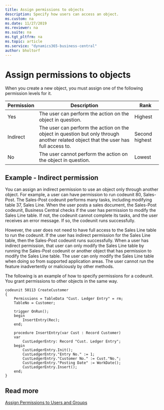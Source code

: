 ```yaml
---
title: Assign permissions to objects
description: Specify how users can access an object.
ms.custom: na
ms.date: 11/27/2019
ms.reviewer: na
ms.suite: na
ms.tgt_pltfrm: na
ms.topic: article
ms.service: "dynamics365-business-central"
author: bholtorf
---
```

# Assign permissions to objects
When you create a new object, you must assign one of the following permission levels for it.

|Permission|Description|Rank|
|---------|---------|---------|
|Yes|The user can perform the action on the object in question.|Highest|
|Indirect|The user can perform the action on the object in question but only through another related object that the user has full access to.|Second highest|
|No|The user cannot perform the action on the object in question.|Lowest|

## Example - Indirect permission
You can assign an indirect permission to use an object only through another object. For example, a user can have permission to run codeunit 80, Sales-Post. The Sales-Post codeunit performs many tasks, including modifying table 37, Sales Line. When the user posts a sales document, the Sales-Post codeunit, Business Central checks if the user has permission to modify the Sales Line table. If not, the codeunit cannot complete its tasks, and the user receives an error message. If so, the codeunit runs successfully.

However, the user does not need to have full access to the Sales Line table to run the codeunit. If the user has indirect permission for the Sales Line table, then the Sales-Post codeunit runs successfully. When a user has indirect permission, that user can only modify the Sales Line table by running the Sales-Post codeunit or another object that has permission to modify the Sales Line table. The user can only modify the Sales Line table when doing so from supported application areas. The user cannot run the feature inadvertently or maliciously by other methods.

The following is an example of how to specify permissions for a codeunit. You grant permissions to other objects in the same way.

```
codeunit 50113 CreateCustomer
{
    Permissions = TableData "Cust. Ledger Entry" = rm;
    TableNo = Customer;

    trigger OnRun();
    begin
        InsertEntry(Rec);
    end;

    procedure InsertEntry(var Cust : Record Customer)
    var
        CustLedgerEntry: Record "Cust. Ledger Entry";
    begin
        CustLedgerEntry.Init();
        CustLedgerEntry."Entry No." := 1;
        CustLedgerEntry."Customer No." := Cust."No.";
        CustLedgerEntry."Posting Date" := WorkDate();
        CustLedgerEntry.Insert();
    end;
}
```

## Read more
[Assign Permissions to Users and Groups](/business-central/ui-define-granular-permissions.md)